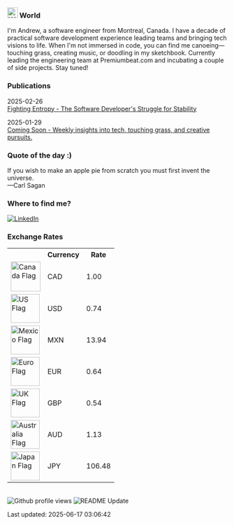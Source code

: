 <h3>
	<img
		src="https://raw.githubusercontent.com/Tarikul-Islam-Anik/Telegram-Animated-Emojis/main/People/Waving%20Hand.webp"
		alt="Waving Hand"
		width="24"
		height="24"
	/>
	World
</h3>
<p>I'm Andrew, a software engineer from Montreal, Canada. I have a decade of practical software development experience leading teams and bringing tech visions to life. When I'm not immersed in code, you can find me canoeing—touching grass, creating music, or doodling in my sketchbook. 
Currently leading the engineering team at Premiumbeat.com and incubating a couple of side projects. Stay tuned!</p>
<h3>Publications</h3>

2025-02-26 <br />
<a href="https://www.apl.directory/blog/fighting-entropy" target="_blank"> Fighting Entropy - The Software Developer's Struggle for Stability</a>

2025-01-29 <br />
<a href="https://www.apl.directory/blog/coming-soon" target="_blank"> Coming Soon - Weekly insights into tech, touching grass, and creative pursuits.</a>

<h3>Quote of the day :)</h3>
<text
	>If you wish to make an apple pie from scratch you must first invent the universe.<br />
	—Carl Sagan</text
>
<h3>Where to find me?</h3>
<p>
	<a href="https://linkedin.com/in/andrewperks" target="_blank"
		><img
			alt="LinkedIn"
			src="https://img.shields.io/badge/linkedin-%230077B5.svg?style=for-the-badge&logo=linkedin&logoColor=white"
	/></a>
</p>
<h3>Exchange Rates</h3>
<table>
	<tr>
		<th></th>
		<th>Currency</th>
		<th>Rate</th>
		<!-- <th>YTD % Change </th> -->
	</tr>
	<tr>
		<td>
			<img
				alt="Canada Flag"
				width="68"
				src="https://upload.wikimedia.org/wikipedia/commons/thumb/d/d9/Flag_of_Canada_%28Pantone%29.svg/2880px-Flag_of_Canada_%28Pantone%29.svg.png"
			/>
		</td>
		<td>CAD</td>
		<td>1.00</td>
	</tr>
	<tr>
		<td>
			<img
				alt="US Flag"
				width="66"
				src="https://upload.wikimedia.org/wikipedia/en/thumb/a/a4/Flag_of_the_United_States.svg/1600px-Flag_of_the_United_States.svg.png?20151118161041"
			/>
		</td>
		<td>USD</td>
		<td>0.74</td>
	</tr>
	<tr>
		<td>
			<img
				alt="Mexico Flag"
				width="66"
				src="https://upload.wikimedia.org/wikipedia/commons/thumb/f/fc/Flag_of_Mexico.svg/2560px-Flag_of_Mexico.svg.png"
			/>
		</td>
		<td>MXN</td>
		<td>13.94</td>
	</tr>
	<tr>
		<td>
			<img
				alt="Euro Flag"
				width="66"
				src="https://upload.wikimedia.org/wikipedia/commons/thumb/b/b7/Flag_of_Europe.svg/2560px-Flag_of_Europe.svg.png"
			/>
		</td>
		<td>EUR</td>
		<td>0.64</td>
	</tr>
	<tr>
		<td>
			<img
				alt="UK Flag"
				width="66"
				src="https://upload.wikimedia.org/wikipedia/en/thumb/a/ae/Flag_of_the_United_Kingdom.svg/1920px-Flag_of_the_United_Kingdom.svg.png"
			/>
		</td>
		<td>GBP</td>
		<td>0.54</td>
	</tr>
	<tr>
		<td>
			<img
				alt="Australia Flag"
				width="66"
				src="https://upload.wikimedia.org/wikipedia/commons/thumb/8/88/Flag_of_Australia_%28converted%29.svg/2560px-Flag_of_Australia_%28converted%29.svg.png"
			/>
		</td>
		<td>AUD</td>
		<td>1.13</td>
	</tr>
	<tr>
		<td>
			<img
				alt="Japan Flag"
				width="66"
				src="https://upload.wikimedia.org/wikipedia/en/thumb/9/9e/Flag_of_Japan.svg/1920px-Flag_of_Japan.svg.png"
			/>
		</td>
		<td>JPY</td>
		<td>106.48</td>
	</tr>
</table>
<br />
<img
	alt="Github profile views"
	src="https://pageview.vercel.app/?github_user=apl9000"
/>
<img
	alt="README Update"
	src="https://github.com/apl9000/apl9000/actions/workflows/readme_update.yaml/badge.svg"
/>
<p>Last updated: 2025-06-17 03:06:42</p>
